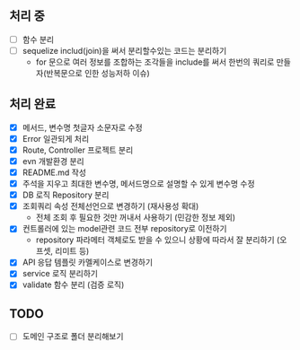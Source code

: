 ## 처리 중
- [ ] 함수 분리
- [ ] sequelize includ(join)을 써서 분리할수있는 코드는 분리하기
    - for 문으로 여러 정보를 조합하는 조각들을 include를 써서 한번의 쿼리로 만들자(반복문으로 인한 성능저하 이슈)


## 처리 완료
- [x] 메서드, 변수명 첫글자 소문자로 수정
- [x] Error 일관되게 처리
- [x] Route, Controller 프로젝트 분리
- [x] evn 개발환경 분리
- [x] README.md 작성
- [x] 주석을 지우고 최대한 변수명, 메서드명으로 설명할 수 있게 변수명 수정
- [x] DB 로직 Repository 분리
- [x] 조회쿼리 속성 전체선언으로 변경하기 (재사용성 확대)
    - 전체 조회 후 필요한 것만 꺼내서 사용하기 (민감한 정보 제외)
- [x] 컨트롤러에 있는 model관련 코드 전부 repository로 이전하기
    - repository 파라메터 객체로도 받을 수 있으니 상황에 따라서 잘 분리하기 (오프셋, 리미트 등)
- [x] API 응답 템플릿 카멜케이스로 변경하기
- [x] service 로직 분리하기
- [x] validate 함수 분리 (검증 로직)

## TODO
- [ ] 도메인 구조로 폴더 분리해보기